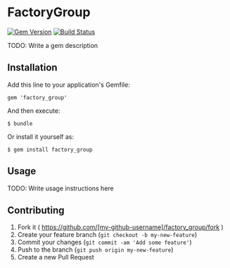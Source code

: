 # FactoryGroup

[![Gem Version](https://badge.fury.io/rb/factory_group.svg)](http://badge.fury.io/rb/factory_group)     [![Build Status](https://travis-ci.org/Codebrahma/factory_group.svg?branch=master)](https://travis-ci.org/Codebrahma/factory_group)

TODO: Write a gem description

## Installation

Add this line to your application's Gemfile:

    gem 'factory_group'

And then execute:

    $ bundle

Or install it yourself as:

    $ gem install factory_group

## Usage

TODO: Write usage instructions here

## Contributing

1. Fork it ( https://github.com/[my-github-username]/factory_group/fork )
2. Create your feature branch (`git checkout -b my-new-feature`)
3. Commit your changes (`git commit -am 'Add some feature'`)
4. Push to the branch (`git push origin my-new-feature`)
5. Create a new Pull Request
